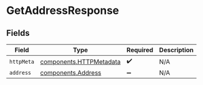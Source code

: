 # GetAddressResponse


## Fields

| Field                                                              | Type                                                               | Required                                                           | Description                                                        |
| ------------------------------------------------------------------ | ------------------------------------------------------------------ | ------------------------------------------------------------------ | ------------------------------------------------------------------ |
| `httpMeta`                                                         | [components.HTTPMetadata](../../models/components/httpmetadata.md) | :heavy_check_mark:                                                 | N/A                                                                |
| `address`                                                          | [components.Address](../../models/components/address.md)           | :heavy_minus_sign:                                                 | N/A                                                                |